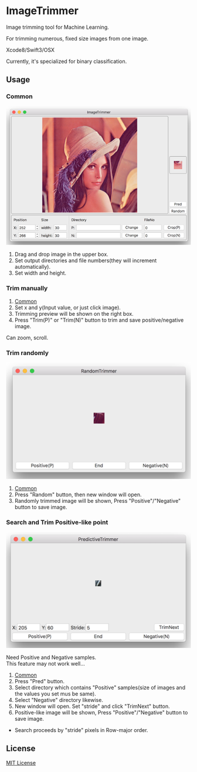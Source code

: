 # ImageTrimmer
Image trimming tool for Machine Learning.

For trimming numerous, fixed size images from one image.

Xcode8/Swift3/OSX

Currently, it's specialized for binary classification.

## Usage

### Common
![Main Window](./Resources/main.png)

1. Drag and drop image in the upper box.
1. Set output directories and file numbers(they will increment automatically).
1. Set width and height.

### Trim manually
1. [Common](#common)
1. Set x and y(Input value, or just click image).
1. Trimming preview will be shown on the right box.
1. Press "Trim(P)" or "Trim(N)" button to trim and save positive/negative image.

Can zoom, scroll.

### Trim randomly
![Random trimming](./Resources/random.png)

1. [Common](#common)
1. Press "Random" button, then new window will open.
1. Randomly trimmed image will be shown, Press "Positive"/"Negative" button to save image.

### Search and Trim Positive-like point
![Predictive trimming](./Resources/pred.png)

Need Positive and Negative samples.  
This feature may not work well...

1. [Common](#common)
1. Press "Pred" button.
1. Select directory which contains "Positive" samples(size of images and the values you set mus be same).
1. Select "Negative" directory likewise.
1. New window will open. Set "stride" and click "TrimNext" button.
1. Positive-like image will be shown, Press "Positive"/"Negative" button to save image.

- Search proceeds by "stride" pixels in Row-major order.

## License
[MIT License](./LICENSE)